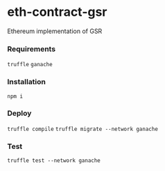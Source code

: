 # eth-contract-gsr
Ethereum implementation of GSR

### Requirements
`truffle`
`ganache`

### Installation
`npm i`

### Deploy
`truffle compile`
`truffle migrate --network ganache`

### Test
`truffle test --network ganache`